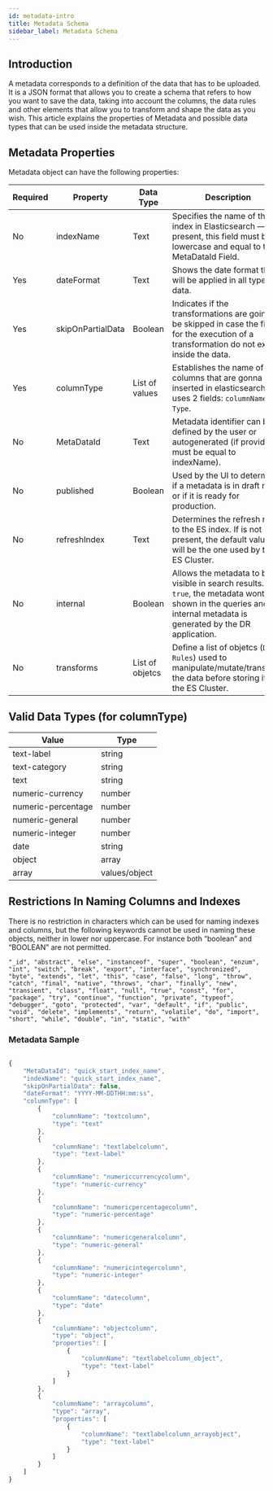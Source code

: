 ```yaml
---
id: metadata-intro
title: Metadata Schema
sidebar_label: Metadata Schema
---
```


<div style={{textAlign: "justify"}}>


## Introduction

A metadata corresponds to a definition of the data that has to be  uploaded. It is a JSON format that allows you to create a schema that refers to how you want to save the data, taking into account the columns, the data rules and other elements that allow you to transform and shape the data as you wish.  This article explains the properties of Metadata and possible data types that can be used inside the metadata structure.

## Metadata Properties

Metadata object can have the following properties:


| Required | Property | Data Type | Description
| ------ | ------ | ------ | ------ |
| No | indexName | Text | Specifies the name of the index in Elasticsearch — if present, this field must be in lowercase and equal to the MetaDataId Field.|
| Yes | dateFormat | Text | Shows the date format that will be applied in all types of data.
| Yes | skipOnPartialData | Boolean | Indicates if the transformations are going to be skipped in case the fields for the execution of a transformation do not exist inside the data.
| Yes | columnType | List of values | Establishes the name of the columns that are gonna to be inserted in elasticsearch. It uses 2 fields: `columnName` and `Type`. |
| No | MetaDataId | Text | Metadata identifier can be defined by the user or autogenerated (if provided, it must be equal to indexName).|
| No | published | Boolean | Used by the UI to determine if a metadata is in draft mode or if it is ready for production. |
| No | refreshIndex | Text | Determines the refresh rate to the ES index. If is not present, the default value, will be the one used by the ES Cluster. |
| No | internal | Boolean | Allows the metadata to be visible in search results. If `true`, the metadata wont be shown in the queries and an internal metadata is generated by the DR application.|
| No | transforms | List of objetcs | Define a list of objetcs (`Data Rules`) used to manipulate/mutate/transform the data before storing it in the ES Cluster.|

## Valid Data Types (for columnType)

| Value | Type 
|------|-------
| text-label | string 
| text-category | string 
| text | string 
| numeric-currency | number 
| numeric-percentage | number 
| numeric-general | number 
| numeric-integer | number  
| date | string 
| object | array 
| array | values/object 


## Restrictions In Naming Columns and Indexes
There is no restriction in characters which can be used for naming indexes and columns, but the following keywords cannot be used in naming these objects, neither in lower nor uppercase. For instance both “boolean” and “BOOLEAN” are not permitted. 

 `"_id", "abstract", "else", "instanceof", "super", "boolean", "enzum", "int", "switch", "break", "export", "interface", "synchronized", "byte", "extends", "let", "this", "case", "false", "long", "throw", "catch", "final", "native", "throws", "char", "finally", "new", "transient", "class", "float", "null", "true", "const", "for", "package", "try", "continue", "function", "private", "typeof", "debugger", "goto", "protected", "var", "default", "if", "public", "void", "delete", "implements", "return", "volatile", "do", "import", "short", "while", "double", "in", "static", "with"`


### Metadata Sample

~~~ jsx

{
    "MetaDataId": "quick_start_index_name",
    "indexName": "quick_start_index_name",
    "skipOnPartialData": false,
    "dateFormat": "YYYY-MM-DDTHH:mm:ss",
    "columnType": [
        {
            "columnName": "textcolumn",
            "type": "text"
        },
        {
            "columnName": "textlabelcolumn",
            "type": "text-label"
        },
        {
            "columnName": "numericcurrencycolumn",
            "type": "numeric-currency"
        },
        {
            "columnName": "numericpercentagecolumn",
            "type": "numeric-percentage"
        },
        {
            "columnName": "numericgeneralcolumn",
            "type": "numeric-general"
        },
        {
            "columnName": "numericintegercolumn",
            "type": "numeric-integer"
        },
        {
            "columnName": "datecolumn",
            "type": "date"
        },
        {
            "columnName": "objectcolumn",
            "type": "object",
            "properties": [
                {
                    "columnName": "textlabelcolumn_object",
                    "type": "text-label"
                }
            ]
        },
        {
            "columnName": "arraycolumn",
            "type": "array",
            "properties": [
                {
                    "columnName": "textlabelcolumn_arrayobject",
                    "type": "text-label"
                }
            ]
        }
    ]
}

~~~

</div>